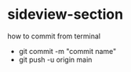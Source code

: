 # sideview-section

how to commit from terminal
- git commit -m "commit name"
- git push -u origin main
